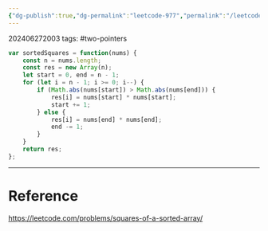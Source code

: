 ```yaml
---
{"dg-publish":true,"dg-permalink":"leetcode-977","permalink":"/leetcode-977/"}
---
```


202406272003
tags: #two-pointers 

```js
var sortedSquares = function(nums) {
	const n = nums.length;
	const res = new Array(n);
	let start = 0, end = n - 1;
	for (let i = n - 1; i >= 0; i--) {
		if (Math.abs(nums[start]) > Math.abs(nums[end])) {
			res[i] = nums[start] * nums[start];
			start += 1;
		} else {
			res[i] = nums[end] * nums[end];
			end -= 1;
		}
	}
	return res;
};
```

---
# Reference

https://leetcode.com/problems/squares-of-a-sorted-array/